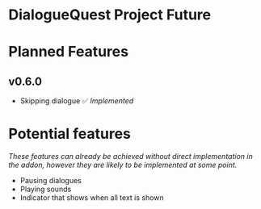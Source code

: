 # DialogueQuest Project Future

# Planned Features

## v0.6.0

- Skipping dialogue ✅ *Implemented*

# Potential features

*These features can already be achieved without direct implementation in the addon, however they are likely to be implemented at some point.*

- Pausing dialogues
- Playing sounds
- Indicator that shows when all text is shown


